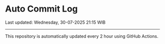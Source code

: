 # Auto Commit Log

Last updated: Wednesday, 30-07-2025 21:15 WIB

---

This repository is automatically updated every 2 hour using GitHub Actions.
